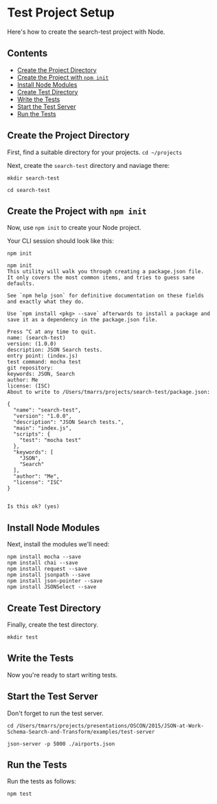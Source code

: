 Test Project Setup
==================
Here's how to create the search-test project with Node.


## Contents
- [Create the Project Directory](#create-the-project-directory)
- [Create the Project with `npm init`](#create-the-project-with-npm-init)
- [Install Node Modules](#install-node-modules)
- [Create Test Directory](#create-test-directory)
- [Write the Tests](#write-the-tests)
- [Start the Test Server](#start-the-test-server)
- [Run the Tests](#run-the-tests)


## Create the Project Directory
First, find a suitable directory for your projects.
`cd ~/projects`

Next, create the `search-test` directory and naviage there:
```
mkdir search-test

cd search-test
```

## Create the Project with `npm init`
Now, use `npm init` to create your Node project.

Your CLI session should look like this:
```
npm init

npm init
This utility will walk you through creating a package.json file.
It only covers the most common items, and tries to guess sane defaults.

See `npm help json` for definitive documentation on these fields
and exactly what they do.

Use `npm install <pkg> --save` afterwards to install a package and
save it as a dependency in the package.json file.

Press ^C at any time to quit.
name: (search-test)
version: (1.0.0)
description: JSON Search tests.
entry point: (index.js)
test command: mocha test
git repository:
keywords: JSON, Search
author: Me
license: (ISC)
About to write to /Users/tmarrs/projects/search-test/package.json:

{
  "name": "search-test",
  "version": "1.0.0",
  "description": "JSON Search tests.",
  "main": "index.js",
  "scripts": {
    "test": "mocha test"
  },
  "keywords": [
    "JSON",
    "Search"
  ],
  "author": "Me",
  "license": "ISC"
}


Is this ok? (yes)
```

## Install Node Modules
Next, install the modules we'll need:
```
npm install mocha --save
npm install chai --save
npm install request --save
npm install jsonpath --save
npm install json-pointer --save 
npm install JSONSelect --save 
```

## Create Test Directory
Finally, create the test directory.
```
mkdir test
```

## Write the Tests
Now you're ready to start writing tests.


## Start the Test Server
Don't forget to run the test server.
```
cd /Users/tmarrs/projects/presentations/OSCON/2015/JSON-at-Work-Schema-Search-and-Transform/examples/test-server

json-server -p 5000 ./airports.json
```


## Run the Tests
Run the tests as follows:
```
npm test
```